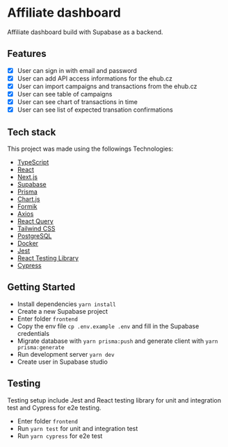 # Affiliate dashboard

Affiliate dashboard build with Supabase as a backend.

## Features

- [x] User can sign in with email and password
- [x] User can add API access informations for the ehub.cz
- [x] User can import campaigns and transactions from the ehub.cz
- [x] User can see table of campaigns
- [x] User can see chart of transactions in time
- [x] User can see list of expected transation confirmations

## Tech stack

This project was made using the followings Technologies:

- [TypeScript](https://www.typescriptlang.org/)
- [React](https://reactjs.org/)
- [Next.js](https://nextjs.org/)
- [Supabase](https://supabase.com/)
- [Prisma](https://www.prisma.io/)
- [Chart.js](https://www.chartjs.org/)
- [Formik](https://formik.org/)
- [Axios](https://github.com/axios/axios)
- [React Query](https://react-query.tanstack.com/)
- [Tailwind CSS](https://tailwindcss.com/)
- [PostgreSQL](https://www.postgresql.org/)
- [Docker](https://www.docker.com/)
- [Jest](https://jestjs.io/)
- [React Testing Library](https://testing-library.com/docs/react-testing-library/intro)
- [Cypress](https://www.cypress.io/)

## Getting Started

- Install dependencies `yarn install`
- Create a new Supabase project
- Enter folder `frontend`
- Copy the env file `cp .env.example .env` and fill in the Supabase credentials
- Migrate database with `yarn prisma:push` and generate client with `yarn prisma:generate`
- Run development server `yarn dev`
- Create user in Supabase studio

## Testing

Testing setup include Jest and React testing library for unit and integration test and Cypress for e2e testing.

- Enter folder `frontend`
- Run `yarn test` for unit and integration test
- Run `yarn cypress` for e2e test

